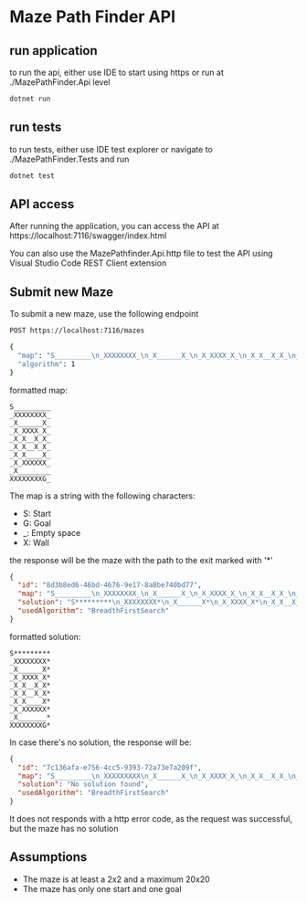 # Maze Path Finder API

## run application

to run the api, either use IDE to start using https or run at ./MazePathFinder.Api level

``` bash
dotnet run
```

## run tests

to run tests, either use IDE test explorer or navigate to ./MazePathFinder.Tests and run

``` bash
dotnet test
```

## API access

After running the application, you can access the API at https://localhost:7116/swagger/index.html

You can also use the MazePathfinder.Api.http file to test the API using Visual Studio Code REST Client extension


## Submit new Maze

To submit a new maze, use the following endpoint

``` bash
POST https://localhost:7116/mazes

{
  "map": "S_________\n_XXXXXXXX_\n_X______X_\n_X_XXXX_X_\n_X_X__X_X_\n_X_X__X_X_\n_X_X____X_\n_X_XXXXXX_\n_X________\nXXXXXXXXG_",
  "algorithm": 1
}
```

formatted map: 

```
S_________
_XXXXXXXX_
_X______X_
_X_XXXX_X_
_X_X__X_X_
_X_X__X_X_
_X_X____X_
_X_XXXXXX_
_X________
XXXXXXXXG_
```

The map is a string with the following characters:
- S: Start
- G: Goal
- _: Empty space
- X: Wall


the response will be the maze with the path to the exit marked with '*'

``` json
{
  "id": "8d3b8ed6-46bd-4676-9e17-8a8be740bd77",
  "map": "S_________\n_XXXXXXXX_\n_X______X_\n_X_XXXX_X_\n_X_X__X_X_\n_X_X__X_X_\n_X_X____X_\n_X_XXXXXX_\n_X________\nXXXXXXXXG_",
  "solution": "S*********\n_XXXXXXXX*\n_X______X*\n_X_XXXX_X*\n_X_X__X_X*\n_X_X__X_X*\n_X_X____X*\n_X_XXXXXX*\n_X_______*\nXXXXXXXXG*",
  "usedAlgorithm": "BreadthFirstSearch"
}
```

formatted solution:

```
S*********
_XXXXXXXX*
_X______X*
_X_XXXX_X*
_X_X__X_X*
_X_X__X_X*
_X_X____X*
_X_XXXXXX*
_X_______*
XXXXXXXXG*
```

In case there's no solution, the response will be:

``` json
{
  "id": "7c136afa-e756-4cc5-9393-72a73e7a209f",
  "map": "S_________\n_XXXXXXXXX\n_X______X_\n_X_XXXX_X_\n_X_X__X_X_\n_X_X__X_X_\n_X_X____X_\n_X_XXXXXX_\n_X________\nXXXXXXXXG_",
  "solution": "No solution found",
  "usedAlgorithm": "BreadthFirstSearch"
}
```

It does not responds with a http error code, as the request was successful, but the maze has no solution

## Assumptions

- The maze is at least a 2x2 and a maximum 20x20
- The maze has only one start and one goal
